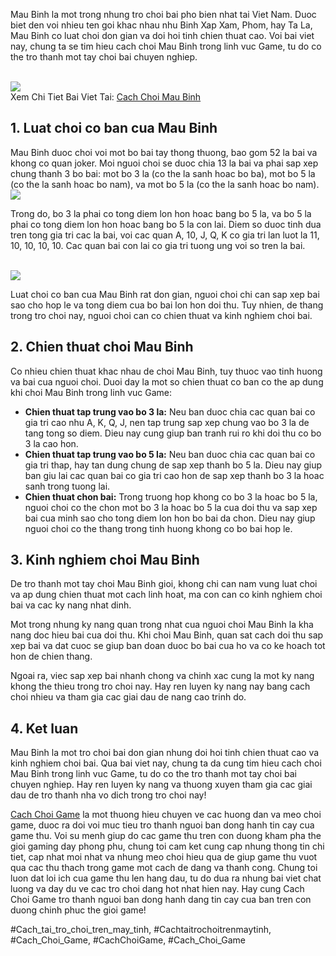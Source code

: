 <p>Mau Binh la mot trong nhung tro choi bai pho bien nhat tai Viet Nam. Duoc biet den voi nhieu ten goi khac nhau nhu Binh Xap Xam, Phom, hay Ta La, Mau Binh co luat choi don gian va doi hoi tinh chien thuat cao. Voi bai viet nay, chung ta se tim hieu cach choi Mau Binh trong linh vuc Game, tu do co the tro thanh mot tay choi bai chuyen nghiep.</p><br><img src="https://cachchoigame.com/wp-content/uploads/2025/03/cach-choi-mau-binh-kham-pha-tro-choi-day-thu-vi-nay-67d3e757184db.jpg"></br>
Xem Chi Tiet Bai Viet Tai: <a href="https://cachchoigame.com/cach-choi-mau-binh/">Cach Choi Mau Binh</a><h2>1. Luat choi co ban cua Mau Binh</h2><p>Mau Binh duoc choi voi mot bo bai tay thong thuong, bao gom 52 la bai va khong co quan joker. Moi nguoi choi se duoc chia 13 la bai va phai sap xep chung thanh 3 bo bai: mot bo 3 la (co the la sanh hoac bo ba), mot bo 5 la (co the la sanh hoac bo nam), va mot bo 5 la (co the la sanh hoac bo nam).<br><img src="https://cachchoigame.com/wp-content/uploads/2025/03/Logo-cachchoigame.com_-800x800.png"></br><p>Trong do, bo 3 la phai co tong diem lon hon hoac bang bo 5 la, va bo 5 la phai co tong diem lon hon hoac bang bo 5 la con lai. Diem so duoc tinh dua tren tong gia tri cac la bai, voi cac quan A, 10, J, Q, K co gia tri lan luot la 11, 10, 10, 10, 10. Cac quan bai con lai co gia tri tuong ung voi so tren la bai.</p><br><img src="https://cachchoigame.com/wp-content/uploads/2025/03/cach-choi-hui-kham-pha-the-gioi-hui-tu-a-den-z-67d3ea7d7d576.jpg"></br><p>Luat choi co ban cua Mau Binh rat don gian, nguoi choi chi can sap xep bai sao cho hop le va tong diem cua bo bai lon hon doi thu. Tuy nhien, de thang trong tro choi nay, nguoi choi can co chien thuat va kinh nghiem choi bai.<h2>2. Chien thuat choi Mau Binh</h2><p>Co nhieu chien thuat khac nhau de choi Mau Binh, tuy thuoc vao tinh huong va bai cua nguoi choi. Duoi day la mot so chien thuat co ban co the ap dung khi choi Mau Binh trong linh vuc Game:</p><ul>
<li><strong>Chien thuat tap trung vao bo 3 la:</strong> Neu ban duoc chia cac quan bai co gia tri cao nhu A, K, Q, J, nen tap trung sap xep chung vao bo 3 la de tang tong so diem. Dieu nay cung giup ban tranh rui ro khi doi thu co bo 3 la cao hon.</li>
<li><strong>Chien thuat tap trung vao bo 5 la:</strong> Neu ban duoc chia cac quan bai co gia tri thap, hay tan dung chung de sap xep thanh bo 5 la. Dieu nay giup ban giu lai cac quan bai co gia tri cao hon de sap xep thanh bo 3 la hoac sanh trong tuong lai.</li>
<li><strong>Chien thuat chon bai:</strong> Trong truong hop khong co bo 3 la hoac bo 5 la, nguoi choi co the chon mot bo 3 la hoac bo 5 la cua doi thu va sap xep bai cua minh sao cho tong diem lon hon bo bai da chon. Dieu nay giup nguoi choi co the thang trong tinh huong khong co bo bai hop le.</li>
</ul><h2>3. Kinh nghiem choi Mau Binh</h2><p>De tro thanh mot tay choi Mau Binh gioi, khong chi can nam vung luat choi va ap dung chien thuat mot cach linh hoat, ma con can co kinh nghiem choi bai va cac ky nang nhat dinh.<p>Mot trong nhung ky nang quan trong nhat cua nguoi choi Mau Binh la kha nang doc hieu bai cua doi thu. Khi choi Mau Binh, quan sat cach doi thu sap xep bai va dat cuoc se giup ban doan duoc bo bai cua ho va co ke hoach tot hon de chien thang.</p><p>Ngoai ra, viec sap xep bai nhanh chong va chinh xac cung la mot ky nang khong the thieu trong tro choi nay. Hay ren luyen ky nang nay bang cach choi nhieu va tham gia cac giai dau de nang cao trinh do.</p><h2>4. Ket luan</h2><p>Mau Binh la mot tro choi bai don gian nhung doi hoi tinh chien thuat cao va kinh nghiem choi bai. Qua bai viet nay, chung ta da cung tim hieu cach choi Mau Binh trong linh vuc Game, tu do co the tro thanh mot tay choi bai chuyen nghiep. Hay ren luyen ky nang va thuong xuyen tham gia cac giai dau de tro thanh nha vo dich trong tro choi nay!</p><p><a href="https://cachchoigame.com/">Cach Choi Game</a> la mot thuong hieu chuyen ve cac huong dan va meo choi game, duoc ra doi voi muc tieu tro thanh nguoi ban dong hanh tin cay cua game thu. Voi su menh giup do cac game thu tren con duong kham pha the gioi gaming day phong phu, chung toi cam ket cung cap nhung thong tin chi tiet, cap nhat moi nhat va nhung meo choi hieu qua de giup game thu vuot qua cac thu thach trong game mot cach de dang va thanh cong. Chung toi luon dat loi ich cua game thu len hang dau, tu do dua ra nhung bai viet chat luong va day du ve cac tro choi dang hot nhat hien nay. Hay cung Cach Choi Game tro thanh nguoi ban dong hanh dang tin cay cua ban tren con duong chinh phuc the gioi game!</p>
#Cach_tai_tro_choi_tren_may_tinh, #Cachtaitrochoitrenmaytinh, #Cach_Choi_Game, #CachChoiGame, #Cach_Choi_Game
